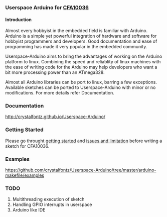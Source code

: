 ### Userspace Arduino for [CFA10036](https://www.crystalfontz.com/product/CFA10036)

#### Introduction

Almost every hobbyist in the embedded field is familiar with Arduino. Arduino is a simple yet powerful integration of hardware and software for hobbyist programmers and developers. Good documentation and ease of programming has made it very popular in the embedded community.

Userspace-Arduino aims to bring the advantages of working on the Arduino platform to linux. Combining the speed and reliablity of linux machines with the ease of writing code for the Arduino may help developers who want a bit more processing power than an ATmega328.

Almost all Arduino libraries can be port to linux, barring a few exceptions. Available sketches can be ported to Userspace-Arduino with minor or no modifications. For more details refer Documentation.


### Documentation

http://crystalfontz.github.io/Userspace-Arduino/

### Getting Started

Please go throught [getting started](http://crystalfontz.github.io/Userspace-Arduino/getting_started/README.html) and [issues and limitation](http://crystalfontz.github.io/Userspace-Arduino/known_issues/README.html) before writing a sketch for CFA10036.

### Examples

https://github.com/crystalfontz/Userspace-Arduino/tree/master/arduino-makefile/examples

### TODO

1. Multithreading execution of sketch
2. Handling GPIO interrupts in userspace
3. Arduino like IDE
